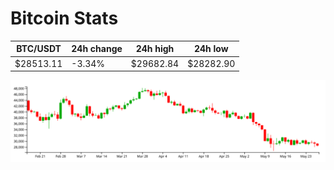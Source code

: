 # Bitcoin Stats

BTC/USDT|24h change|24h high|24h low|
|---|---|---|---|
|$28513.11|-3.34%|$29682.84|$28282.90|

<img src="./chart.svg">
